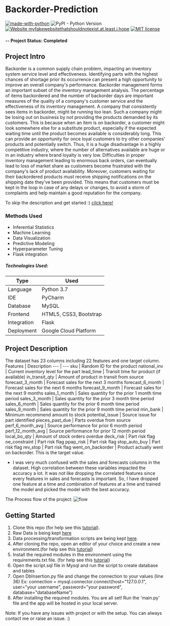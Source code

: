 # Backorder-Prediction

[![made-with-python](https://img.shields.io/badge/Made%20with-Python-1f425f.svg)](https://www.python.org/)
![PyPI - Python Version](https://img.shields.io/pypi/pyversions/flask)
[![Website myfakewebsitethatshouldnotexist.at.least.i.hope](https://img.shields.io/website-up-down-green-red/http/myfakewebsitethatshouldnotexist.at.least.i.hope.svg)](https://www.google.com/url?q=https%3A%2F%2Fbackorder-prediction.el.r.appspot.com)
[![MIT license](https://img.shields.io/badge/License-MIT-blue.svg)](https://lbesson.mit-license.org/)


#### -- Project Status: Completed

## Project Intro
Backorder is a common supply chain problem, impacting an inventory system service level and effectiveness. Identifying parts with the highest chances of shortage prior its occurrence can present a high opportunity to improve an overall company's performance. Backorder management forms an important subset of the inventory management analysis. The percentage of items backordered and the number of backorder days are important measures of the quality of a company's customer service and the effectiveness of its inventory management. A company that consistently sees items in backorder, might be running too lean. Such a company might be losing out on business by not providing the products demanded by its customers. This is because when an item is on backorder, a customer might look somewhere else for a substitute product, especially if the expected waiting time until the product becomes available is considerably long. This can provide an opportunity for once loyal customers to try other companies' products and potentially switch. Thus, it is a huge disadvantage in a highly competitive industry, where the number of alternatives available are huge or in an industry where brand loyalty is very low. Difficulties in proper inventory management leading to enormous back orders, can eventually lead to loss of market share as customers become frustrated with the company's lack of product availability. Moreover, customers waiting for their backordered products must receive shipping notifications on the shipping date they’ve been provided. This means that customers must be kept in the loop in case of any delays or changes, to avoid a storm of complaints and help maintain a good reputation for the company. 

To skip the description and get started :) [cilck here!](https://github.com/muralikrishnachintha/Back-Order-Prediction/edit/main/README.md#getting-started)

### Methods Used
* Inferential Statistics
* Machine Learning
* Data Visualization
* Predictive Modeling
* Hyperparameter Tuning
* Flask integration

##### Technologies Used:
Type | Used
--- | --- 
Language | Python 3.7
IDE |	PyCharm
Database	|MySQL
Frontend	| HTML5, CSS3, Bootstrap
Integration	| Flask
Deployment |	Google Cloud Platform


## Project Description

The dataset has 23 columns including 22 features and one target column.
Features |	Description
--- | ---
sku |	Random ID for the product
national_inv	| Current inventory level for the part
lead_time |	Transit time for product (if available)
in_transit_qty	| Amount of product in transit from source
forecast_3_month |	Forecast sales for the next 3 months
forecast_6_month |	Forecast sales for the next 6 months
forecast_9_month |	Forecast sales for the next 9 months
sales_1_month	| Sales quantity for the prior 1 month time period
sales_3_month	| Sales quantity for the prior 3 month time period
sales_6_month	| Sales quantity for the prior 6 month time period
sales_9_month	| Sales quantity for the prior 9 month time period
min_bank	| Minimum recommend amount to stock
potential_issue |	Source issue for part identified
pieces_past_due	| Parts overdue from source
perf_6_month_avg	| Source performance for prior 6 month period
perf_12_month_avg	| Source performance for prior 12 month period
local_bo_qty	| Amount of stock orders overdue
deck_risk	| Part risk flag
oe_constraint |	Part risk flag
ppap_risk	| Part risk flag
stop_auto_buy	| Part risk flag
rev_stop	| Part risk flag
went_on_backorder |	Product actually went on backorder. This is the target value.

* I was very much confused with the sales and forecasts columns in the dataset. High correlation between these variables impacted the accuracy a lot. It was not like dropping the correlated features since every features in sales and forecasts is important. So, I have dropped one feature at a time and combination of features at a time and trained the model and picked the model with the best accuracy.


The Process flow of the project:
![flow](https://user-images.githubusercontent.com/50202237/84906666-e088c500-b0cf-11ea-99eb-8ae5e366254e.png)


## Getting Started

1. Clone this repo (for help see this [tutorial](https://help.github.com/articles/cloning-a-repository/)).
2. Raw Data is being kept [here](https://drive.google.com/file/d/1BpeG2gH1VgLW2p5lj7MZavKcmw5Jz4cj/view?usp=sharing)
3. Data processing/transformation scripts are being kept [here](https://github.com/Vaishnavi-ambati/Backorder-Prediction/tree/master/Modules).
4. After cloning the repo, open an editor of your choice and create a new environment.(for help see this [tutorial](https://realpython.com/lessons/creating-virtual-environment/))
5. Install the required modules in the environment using the requirements.txt file. (for help see this [tutorial](https://note.nkmk.me/en/python-pip-install-requirements/))
6. Open the script.sql file in Mysql and run the script to create database and tables
7. Open DbInsertion.py file and change the connection to your values (line 36)
   Ex: connection = mysql.connector.connect(host="127.0.0.1", user="your username", password="your password",
                                                 database="databaseName")
8. After installing the required modules. You are all set! Run the 'main.py' file and the app will be hosted in your local server.

Note: If you have any issues with project or with the setup. You can always contact me or raise an issue. :)
